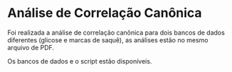 # Análise de Correlação Canônica

Foi realizada a análise de correlação canônica para dois bancos de dados diferentes (glicose e marcas de saquê), as análises estão no mesmo arquivo de PDF.

Os bancos de dados e o script estão disponíveis.
